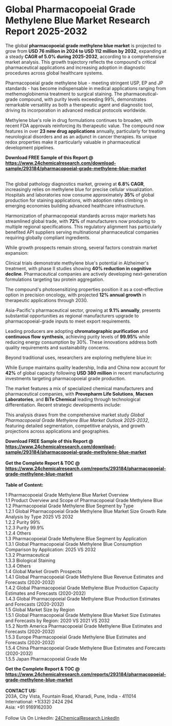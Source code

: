 <h1>Global Pharmacopoeial Grade Methylene Blue Market Research Report 2025-2032</h1><p>The global <strong>pharmacopoeial grade methylene blue market</strong> is projected to grow from <strong>USD 76 million in 2024 to USD 112 million by 2032</strong>, expanding at a steady <strong>CAGR of 5.0% during 2025-2032</strong>, according to a comprehensive market analysis. This growth trajectory reflects the compound's critical pharmaceutical applications and increasing adoption in diagnostic procedures across global healthcare systems.</p><p>Pharmacopoeial grade methylene blue - meeting stringent USP, EP and JP standards - has become indispensable in medical applications ranging from methemoglobinemia treatment to surgical staining. The pharmaceutical-grade compound, with purity levels exceeding 99%, demonstrates remarkable versatility as both a therapeutic agent and diagnostic tool, driving its incorporation in advanced medical protocols worldwide.</p><p>Methylene blue's role in drug formulations continues to broaden, with recent FDA approvals reinforcing its therapeutic value. The compound now features in over <strong>23 new drug applications</strong> annually, particularly for treating neurological disorders and as an adjunct in cancer therapies. Its unique redox properties make it particularly valuable in pharmaceutical development pipelines.</p><div><b>Download FREE Sample of this Report @ 
            <a href="https://www.24chemicalresearch.com/download-sample/293184/pharmacopoeial-grade-methylene-blue-market">
            https://www.24chemicalresearch.com/download-sample/293184/pharmacopoeial-grade-methylene-blue-market</a></b></div><br><p>The global pathology diagnostics market, growing at <strong>6.8% CAGR</strong>, increasingly relies on methylene blue for precise cellular visualization. Hospitals and laboratories now consume approximately <strong>35%</strong> of global production for staining applications, with adoption rates climbing in emerging economies building advanced healthcare infrastructure.</p><p>Harmonization of pharmacopoeial standards across major markets has streamlined global trade, with <strong>72%</strong> of manufacturers now producing to multiple regional specifications. This regulatory alignment has particularly benefited API suppliers serving multinational pharmaceutical companies requiring globally compliant ingredients.</p><p>While growth prospects remain strong, several factors constrain market expansion:</p><p>Clinical trials demonstrate methylene blue's potential in Alzheimer's treatment, with phase II studies showing <strong>40% reduction in cognitive decline</strong>. Pharmaceutical companies are actively developing next-generation formulations targeting tau protein aggregation.</p><p>The compound's photosensitizing properties position it as a cost-effective option in precision oncology, with projected <strong>12% annual growth</strong> in therapeutic applications through 2030.</p><p>Asia-Pacific's pharmaceutical sector, growing at <strong>9.1% annually</strong>, presents substantial opportunities as regional manufacturers upgrade to pharmacopoeial-grade inputs to meet export requirements.</p><p>Leading producers are adopting <strong>chromatographic purification</strong> and <strong>continuous flow synthesis</strong>, achieving purity levels of <strong>99.95%</strong> while reducing energy consumption by 30%. These innovations address both quality requirements and sustainability concerns.</p><p>Beyond traditional uses, researchers are exploring methylene blue in:</p><p>While Europe maintains quality leadership, India and China now account for <strong>42%</strong> of global capacity following <strong>USD 380 million</strong> in recent manufacturing investments targeting pharmacopoeial grade production.</p><p>The market features a mix of specialized chemical manufacturers and pharmaceutical companies, with <strong>Provepharm Life Solutions</strong>, <strong>Macsen Laboratories</strong>, and <strong>BiTe Chemical</strong> leading through technological differentiation. Recent strategic developments include:</p><p>This analysis draws from the comprehensive market study <em>Global Pharmacopoeial Grade Methylene Blue Market Outlook 2025-2032</em>, featuring detailed segmentation, competitive analysis, and growth projections across applications and geographies.</p><div><b>Download FREE Sample of this Report @ 
            <a href="https://www.24chemicalresearch.com/download-sample/293184/pharmacopoeial-grade-methylene-blue-market">
            https://www.24chemicalresearch.com/download-sample/293184/pharmacopoeial-grade-methylene-blue-market</a></b></div><br><div><b>Get the Complete Report & TOC @ 
            <a href="https://www.24chemicalresearch.com/reports/293184/pharmacopoeial-grade-methylene-blue-market">
            https://www.24chemicalresearch.com/reports/293184/pharmacopoeial-grade-methylene-blue-market</a></b></div><br>
            <b>Table of Content:</b><p>1 Pharmacopoeial Grade Methylene Blue Market Overview<br />
    1.1 Product Overview and Scope of Pharmacopoeial Grade Methylene Blue<br />
    1.2 Pharmacopoeial Grade Methylene Blue Segment by Type<br />
        1.2.1 Global Pharmacopoeial Grade Methylene Blue Market Size Growth Rate Analysis by Type 2025 VS 2032<br />
        1.2.2 Purity 99%<br />
        1.2.3 Purity 99.9%<br />
        1.2.4 Others<br />
    1.3 Pharmacopoeial Grade Methylene Blue Segment by Application<br />
        1.3.1 Global Pharmacopoeial Grade Methylene Blue Consumption Comparison by Application: 2025 VS 2032<br />
        1.3.2 Pharmaceutical<br />
        1.3.3 Biological Staining<br />
        1.3.4 Others<br />
    1.4 Global Market Growth Prospects<br />
        1.4.1 Global Pharmacopoeial Grade Methylene Blue Revenue Estimates and Forecasts (2020-2032)<br />
        1.4.2 Global Pharmacopoeial Grade Methylene Blue Production Capacity Estimates and Forecasts (2020-2032)<br />
        1.4.3 Global Pharmacopoeial Grade Methylene Blue Production Estimates and Forecasts (2020-2032)<br />
    1.5 Global Market Size by Region<br />
        1.5.1 Global Pharmacopoeial Grade Methylene Blue Market Size Estimates and Forecasts by Region: 2020 VS 2021 VS 2032<br />
        1.5.2 North America Pharmacopoeial Grade Methylene Blue Estimates and Forecasts (2020-2032)<br />
        1.5.3 Europe Pharmacopoeial Grade Methylene Blue Estimates and Forecasts (2020-2032)<br />
        1.5.4 China Pharmacopoeial Grade Methylene Blue Estimates and Forecasts (2020-2032)<br />
        1.5.5 Japan Pharmacopoeial Grade Me</p><div><b>Get the Complete Report & TOC @ 
            <a href="https://www.24chemicalresearch.com/reports/293184/pharmacopoeial-grade-methylene-blue-market">
            https://www.24chemicalresearch.com/reports/293184/pharmacopoeial-grade-methylene-blue-market</a></b></div><br><b>CONTACT US:</b><br>
            203A, City Vista, Fountain Road, Kharadi, Pune, India - 411014<br>
            International: +1(332) 2424 294<br>
            Asia: +91 9169162030 <br><br>
            Follow Us On LinkedIn: <a href="https://www.linkedin.com/company/24chemicalresearch/">24ChemicalResearch LinkedIn</a>
